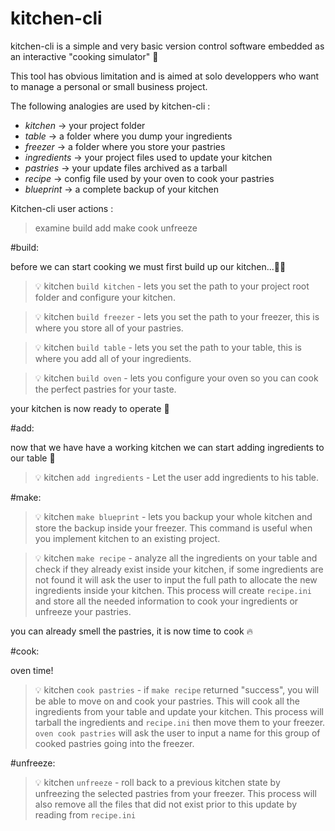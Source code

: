# kitchen-cli

kitchen-cli is a simple and very basic version control software embedded as an interactive "cooking simulator" :cake:

This tool has obvious limitation and is aimed at solo developpers who want to manage a personal or small business project.


The following analogies are used by kitchen-cli :

*  _kitchen_     -> your project folder
*  _table_       -> a folder where you dump your ingredients
*  _freezer_     -> a folder where you store your pastries
*  _ingredients_ -> your project files used to update your kitchen
*  _pastries_    -> your update files archived as a tarball
*  _recipe_      -> config file used by your oven to cook your pastries
*  _blueprint_   -> a complete backup of your kitchen

Kitchen-cli user actions : 

> examine
> build
> add
> make
> cook
> unfreeze



#build:

before we can start cooking we must first build up our kitchen...:wrench::nut_and_bolt:


> :bulb: kitchen `build kitchen` - lets you set the path to your project root folder and configure your kitchen.

> :bulb: kitchen `build freezer` - lets you set the path to your freezer, this is where you store all of your pastries.

> :bulb: kitchen `build table`   - lets you set the path to your table, this is where you add all of your ingredients.

> :bulb: kitchen `build oven`    - lets you configure your oven so you can cook the perfect pastries for your taste.


your kitchen is now ready to operate :fork_and_knife:


#add:

now that we have have a working kitchen we can start adding ingredients to our table :custard:


> :bulb: kitchen `add ingredients` - Let the user add ingredients to his table.





#make: 


> :bulb: kitchen `make blueprint` - lets you backup your whole kitchen and store the backup inside your freezer. 
                                        This command is useful when you implement kitchen to an existing project.

> :bulb: kitchen `make recipe` - analyze all the ingredients on your table and check if they already exist inside                                        your kitchen, if some ingredients are not found it will ask the user to input the full path                                              to allocate the new ingredients inside your kitchen. This process will create `recipe.ini` and                                          store all the needed information to cook your ingredients or unfreeze your pastries.

you can already smell the pastries, it is now time to cook :fire:

#cook:

oven time!


> :bulb: kitchen `cook pastries` -  if `make recipe` returned "success", you will be able to move on and cook your pastries.                                                 This will cook all the ingredients from your table and update your kitchen.                                                             This process will tarball the ingredients and `recipe.ini` then move them to                                                             your freezer. `oven cook pastries` will ask the user to input a name for this group of                                                   cooked pastries going into the freezer.


#unfreeze:

> :bulb: kitchen `unfreeze` - roll back to a previous kitchen state by unfreezing the selected pastries from your freezer. This                                       process will also remove all the files that did not exist prior to this update by reading from `recipe.ini`
